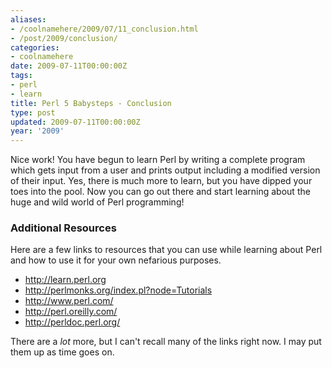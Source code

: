 ```yaml
---
aliases:
- /coolnamehere/2009/07/11_conclusion.html
- /post/2009/conclusion/
categories:
- coolnamehere
date: 2009-07-11T00:00:00Z
tags:
- perl
- learn
title: Perl 5 Babysteps - Conclusion
type: post
updated: 2009-07-11T00:00:00Z
year: '2009'
---
```

Nice work! You have begun to learn Perl by writing a complete program which
gets input from a user and prints output including a modified version of their
input. Yes, there is much more to learn, but you have dipped your toes 
into the pool. Now you can go out there and start learning about the 
huge and wild world of Perl programming!
<!--more-->

### Additional Resources

Here are a few links to resources that you can use while learning about Perl
and how to use it for your own nefarious purposes.

* <http://learn.perl.org>
* <http://perlmonks.org/index.pl?node=Tutorials>
* <http://www.perl.com/>
* <http://perl.oreilly.com/>
* <http://perldoc.perl.org/>

There are a *lot* more, but I can't recall many of the links right
now. I may put them up as time goes on.


